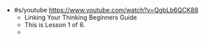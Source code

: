 - #s/youtube https://www.youtube.com/watch?v=QgbLb6QCK88
	- Linking Your Thinking Beginners Guide
	- This is Lesson 1 of 6. 
	- 